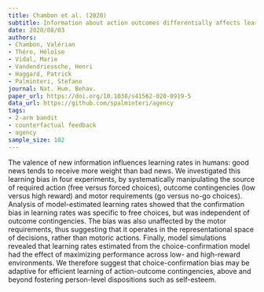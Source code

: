 ```yaml
---
title: Chambon et al. (2020)
subtitle: Information about action outcomes differentially affects learning from self-determined versus imposed choices
date: 2020/08/03
authors:
- Chambon, Valérian
- Théro, Héloïse
- Vidal, Marie
- Vandendriessche, Henri
- Haggard, Patrick
- Palminteri, Stefano
journal: Nat. Hum. Behav.
paper_url: https://doi.org/10.1038/s41562-020-0919-5
data_url: https://github.com/spalminteri/agency
tags:
- 2-arm bandit
- counterfactual feedback
- agency
sample_size: 102
---
```


The valence of new information influences learning rates in humans: good news tends to receive more weight than bad news. We investigated this learning bias in four experiments, by systematically manipulating the source of required action (free versus forced choices), outcome contingencies (low versus high reward) and motor requirements (go versus no-go choices). Analysis of model-estimated learning rates showed that the confirmation bias in learning rates was specific to free choices, but was independent of outcome contingencies. The bias was also unaffected by the motor requirements, thus suggesting that it operates in the representational space of decisions, rather than motoric actions. Finally, model simulations revealed that learning rates estimated from the choice-confirmation model had the effect of maximizing performance across low- and high-reward environments. We therefore suggest that choice-confirmation bias may be adaptive for efficient learning of action-outcome contingencies, above and beyond fostering person-level dispositions such as self-esteem.
